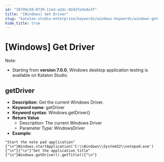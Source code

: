```yaml
---
id: "38749c50-0739-11ed-a2dc-0242fe3e4a3f"
title: "[Windows] Get Driver"
slug: "katalon-studio-enterprise/keywords/windows-keywords/windows-get-driver"
hide_title: true
---
```


# <a id="id_0" class="anchor_top_offset"/><a id="ariaid-title1" class="anchor_top_offset"/>[Windows] Get Driver

              
<div xmlns="http://www.w3.org/1999/xhtml" className="note note note_note" id="id_0__id"><span className="note__title">Note:</span> 
  <ul className="ul"><li className="li"><p className="p">Starting from <strong className="ph b">version 7.0.0</strong>, Windows desktop
        application testing is available on Katalon Studio.</p></li></ul>
</div>
      

## <a id="id_0__id_1" class="anchor_top_offset"/>getDriver

              
<ul xmlns="http://www.w3.org/1999/xhtml" className="ul"><li className="li">     <strong className="ph b">Description</strong>: Get the current Windows     Driver.</li><li className="li">     <strong className="ph b">Keyword name</strong>: getDriver</li><li className="li">     <strong className="ph b">Keyword syntax</strong>: Windows.getDriver()</li><li className="li">     <strong className="ph b">Return Value</strong>     <ul className="ul"><li className="li">Description: The current Windows Driver</li><li className="li">Parameter Type: WindowsDriver</li></ul>   </li><li className="li">     <strong className="ph b">Example</strong>:</li></ul> 
              
<pre xmlns="http://www.w3.org/1999/xhtml" className="pre codeblock"><code>"Start the note pad application"{"\n"}Windows.startApplication('C:\\Windows\\System32\\notepad.exe'){"\n"}{"\n"}"Get the application title"{"\n"}Windows.getDriver().getTitle(){"\n"}</code></pre> 
            
